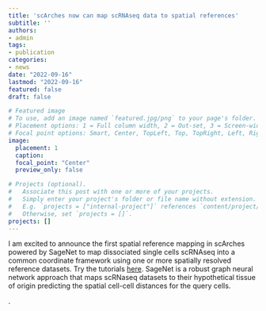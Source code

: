```yaml
---
title: 'scArches now can map scRNAseq data to spatial references'
subtitle: ''
authors:
- admin
tags:
- publication
categories:
- news
date: "2022-09-16"
lastmod: "2022-09-16"
featured: false
draft: false

# Featured image
# To use, add an image named `featured.jpg/png` to your page's folder.
# Placement options: 1 = Full column width, 2 = Out-set, 3 = Screen-width
# Focal point options: Smart, Center, TopLeft, Top, TopRight, Left, Right, BottomLeft, Bottom, BottomRight
image:
  placement: 1
  caption: 
  focal_point: "Center"
  preview_only: false

# Projects (optional).
#   Associate this post with one or more of your projects.
#   Simply enter your project's folder or file name without extension.
#   E.g. `projects = ["internal-project"]` references `content/project/deep-learning/index.md`.
#   Otherwise, set `projects = []`.
projects: []
---
```



 I am excited to announce the first spatial reference mapping in scArches powered by SageNet to map dissociated single cells scRNAseq into a common coordinate framework 
 using one or more spatially resolved reference datasets. 
 Try the tutorials [here](https://scarches.readthedocs.io/en/latest/SageNet_mouse_embryo.html).
SageNet is a robust graph neural network approach that maps scRNaseq datasets to their hypothetical tissue of origin predicting the spatial cell-cell distances for the query cells.

.

